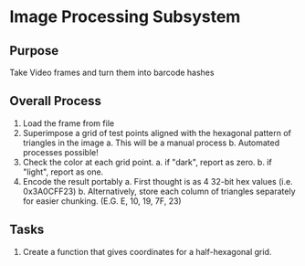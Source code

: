 # Image Processing Subsystem

## Purpose
Take Video frames and turn them into barcode hashes

## Overall Process

1. Load the frame from file
2. Superimpose a grid of test points aligned with the hexagonal pattern of triangles in the image
	a. This will be a manual process
	b. Automated processes possible!
3. Check the color at each grid point. 
	a. if "dark", report as zero. 
	b. if "light", report as one. 
4. Encode the result portably
	a. First thought is as 4 32-bit hex values (i.e. 0x3A0CFF23)
	b. Alternatively, store each column of triangles separately for easier chunking. (E.G. E, 10, 19, 7F, 23) 

## Tasks

1. Create a function that gives coordinates for a half-hexagonal grid. 
